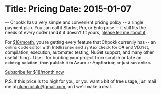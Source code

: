 ﻿Title: Pricing
Date: 2015-01-07
==

--
Chpokk has a very simple and convenient pricing policy -- a single payment plan. 
You can call it Starter, Pro, or Enterprise -- it still fits the needs of every coder (and if it doesn't fit yours, [please tell me about it](https://chpokk.uservoice.com/forums/176999-general)).

For [$18/month](https://sites.fastspring.com/geeksoft/instant/chpokkstarter), you're getting every feature that Chpokk currently has -- an online code editor with Intellisense and syntax check for C# and VB.Net, compilation, execution, automated testing, NuGet support, and many other useful things.
Use it for building your project from scratch or take an existing solution, then publish it to Azure or AppHarbor, or just run online.

<a class="btn btn-primary btn-lg" href="https://sites.fastspring.com/geeksoft/instant/chpokkstarter" role="button">Subscribe for $18/month now</a>

P.S. If this price is too high for you, or you want a bit of free usage, just mail me at uluhonolulu@gmail.com, and we'll make a deal.